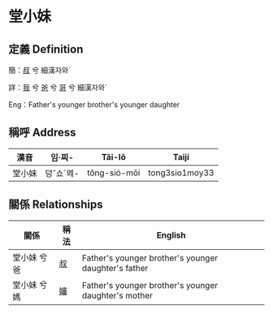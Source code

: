 # 堂小妹
## 定義 Definition
簡：[叔](member11.md) 兮 細漢자와ˊ

詳：[我](member1.md) 兮 [爸](member2.md) 兮 [哥](member11.md) 兮 細漢자와ˊ

Eng：Father's younger brother's younger daughter

## 稱呼 Address

漢音 | 임·찌- | Tâi-lô | Taiji
--- | --- | --- | --- 
堂小妹 | 덩ˆ쇼ˊᄆᆀ- | tông-sió-mōi | tong3sio1moy33 


## 關係 Relationships

關係 | 稱法 | English
--- | --- | --- 
堂小妹 兮 爸 | [叔](member11.md) | Father's younger brother's younger daughter's father
堂小妹 兮 媽 | [嬸](member34.md) | Father's younger brother's younger daughter's mother
